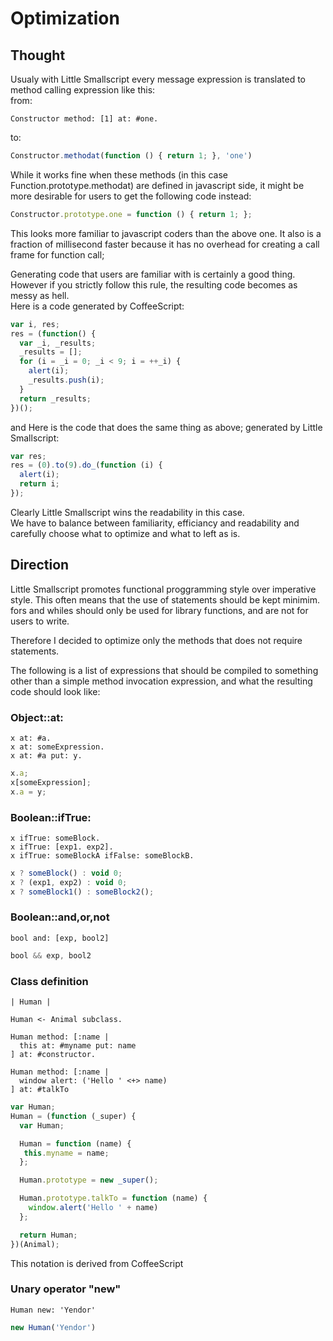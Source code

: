 Optimization
============

Thought
-------

Usualy with Little Smallscript every message expression is translated to method calling expression like this:  
from:  

```smalltalk
Constructor method: [1] at: #one.
```

to:  

```javascript
Constructor.methodat(function () { return 1; }, 'one')
```

While it works fine when these methods (in this case Function.prototype.methodat) are defined in javascript side, it might be more desirable for users to get the following code instead:

```javascript
Constructor.prototype.one = function () { return 1; };
```

This looks more familiar to javascript coders than the above one. It also is a fraction of millisecond faster because it has no overhead for creating a call frame for function call;  

Generating code that users are familiar with is certainly a good thing. However if you strictly follow this rule, the resulting code becomes as messy as hell.  
Here is a code generated by CoffeeScript:  

```javascript
var i, res;
res = (function() {
  var _i, _results;
  _results = [];
  for (i = _i = 0; _i < 9; i = ++_i) {
    alert(i);
    _results.push(i);
  }
  return _results;
})();
```

and Here is the code that does the same thing as above; generated by Little Smallscript:  

```javascript
var res;
res = (0).to(9).do_(function (i) {
  alert(i);
  return i;
});
```

Clearly Little Smallscript wins the readability in this case.  
We have to balance between familiarity, efficiancy and readability and carefully choose what to optimize and what to left as is.

Direction
----------

Little Smallscript promotes functional proggramming style over imperative style. This often means that the use of statements should be kept minimim.  
fors and whiles should only be used for library functions, and are not for users to write.

Therefore I decided to optimize only the methods that does not require statements.

The following is a list of expressions that should be compiled to something other than a simple method invocation expression, and what the resulting code should look like:

### Object::at: ###

```smalltalk
x at: #a.
x at: someExpression.
x at: #a put: y.
```

```javascript
x.a;
x[someExpression];
x.a = y;
```

### Boolean::ifTrue: ###

```smalltalk
x ifTrue: someBlock.
x ifTrue: [exp1. exp2].
x ifTrue: someBlockA ifFalse: someBlockB.
```

```javascript
x ? someBlock() : void 0;
x ? (exp1, exp2) : void 0;
x ? someBlock1() : someBlock2();
```

### Boolean::and,or,not ###

```smalltalk
bool and: [exp, bool2]
```

```javascript
bool && exp, bool2
```

### Class definition ###

```smalltalk
| Human |

Human <- Animal subclass.

Human method: [:name |
  this at: #myname put: name
] at: #constructor.

Human method: [:name |
  window alert: ('Hello ' <+> name)
] at: #talkTo
```

```javascript
var Human;
Human = (function (_super) {
  var Human;

  Human = function (name) {
   this.myname = name;
  };

  Human.prototype = new _super();

  Human.prototype.talkTo = function (name) {
    window.alert('Hello ' + name)
  };

  return Human;
})(Animal);
```

This notation is derived from CoffeeScript

### Unary operator "new" ###

```smalltalk
Human new: 'Yendor'
```

```javascript
new Human('Yendor')
```
